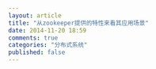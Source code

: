```yaml
---
layout: article
title: "从zookeeper提供的特性来看其应用场景"
date: 2014-11-20 18:59
comments: true
categories: "分布式系统"
published: false
---
```

